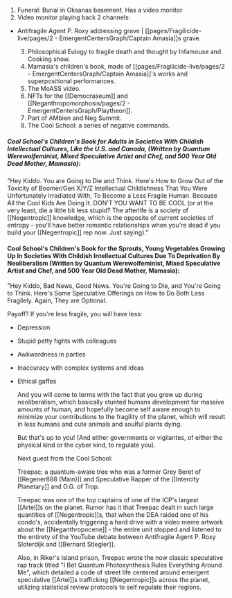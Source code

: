 1. Funeral: Burial in Oksanas basement. Has a video monitor
2. Video monitor playing back 2 channels:

- Antifragile Agent P. Roxy addressing grave | [[pages/Fragilicide-live/pages/2 - EmergentCentersGraph/Captain Amasia]]s grave.
  
  3. Philosophical Eulogy to fragile death and thought by Infamouse and Cooking show.
  4. Mamasia's children's book, made of [[pages/Fragilicide-live/pages/2 - EmergentCentersGraph/Captain Amasia]]'s works and superpositional performances. 
  5. The MoASS video.
  6. NFTs for the [[Democraseum]] and [[Neganthropomorphosis/pages/2 - EmergentCentersGraph/Playtheon]]. 
  7. Part of AMbien and Neg Summit.
  8. The Cool School: a series of negative commands.
##### Cool School's Children's Book for Adults in Societies With Childish Intellectual Cultures, Like the U.S. and Canada, (Written by Quantum Werewolfeminist, Mixed Speculative Artist and Chef, and 500 Year Old Dead Mother, Mamasia):

 "Hey Kiddo. You are Going to Die and Think. Here's How to Grow Out of the Toxicity of Boomer/Gen X/Y/Z Intellectual Childishness That You Were Unfortunately Irradiated With, To Become a Less Fragile Human. Because All the Cool Kids Are Doing It. DON'T YOU WANT TO BE COOL (or at the very least, die a little bit less stupid? The afterlife is a society of [[Negentropic]] knowledge, which is the opposite of current societies of entropy - you'll have better romantic relationships when you're dead if you build your [[Negentropic]] rep now. Just saying)."
#### Cool School's Children's Book for the Sprouts, Young Vegetables Growing Up In Societies With Childish Intellectual Cultures Due To Deprivation By Neoliberalism (Written by Quantum Werewolfeminist, Mixed Speculative Artist and Chef, and 500 Year Old Dead Mother, Mamasia):

"Hey Kiddo, Bad News, Good News. You're Going to Die, and You're Going to Think. Here's Some Speculative Offerings on How to Do Both Less Fragilely. Again, They are Optional.

Payoff? If you're less fragile, you will have less:
- Depression
- Stupid petty fights with colleagues
- Awkwardness in parties
- Inaccuracy with complex systems and ideas
- Ethical gaffes
  
  And you will come to terms with the fact that you grew up during neoliberalism, which basically stunted humans development for massive amounts of human, and hopefully become self aware enough to minimize your contributions to the fragility of the planet, which will result in less humans and cute animals and soulful plants dying.
  
  But that's up to you! (And either governments or vigilantes, of either the physical kind or the cyber kind, to regulate you).
  
  
  
  
  
  
  Next guest from the Cool School:
  
  Treepac; a quantum-aware tree who was a former Grey Beret of [[Regener888 (Main)]] and Speculative Rapper of the [[Intercity Planetary]] and O.G. of Trop.
  
  Treepac was one of the top captains of one of the ICP's largest [[Artel]]s on the planet. Rumor has it that Treepac dealt in such large quantities of [[Negentropic]]s, that when the DEA raided one of his condo's, accidentally triggering a hard drive with a video meme artwork about the [[Neganthropocene]] - the entire unit stopped and listened to the entirety of the YouTube debate between Antifragile Agent P. Roxy Sloterdijk and [[Bernard Stiegler]]. 
  
  Also, in Riker's Island prison, Treepac wrote the now classic speculative rap track titled "I Bet Quantum Photosynthesis Rules Everything Around Me", which detailed a code of street life centered around emergent speculative [[Artel]]s trafficking [[Negentropic]]s across the planet, utilizing statistical review protocols to self regulate their regions.
